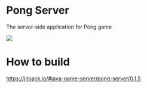 # Pong Server
The server-side application for Pong game

[![](https://jitpack.io/v/java-game-server/pong-server.svg)](https://jitpack.io/#java-game-server/pong-server)

# How to build
https://jitpack.io/#java-game-server/pong-server/0.1.5

